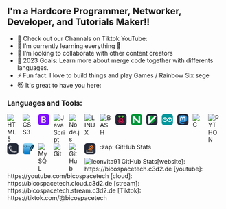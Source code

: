 ## I'm a Hardcore Programmer, Networker, Developer, and Tutorials Maker!!

- 🔭 Check out our Channals on Tiktok YouTube:
- 🌱 I’m currently learning everything 🤣
- 👯 I’m looking to collaborate with other content creators
- 🥅 2023 Goals: Learn more about merge code together with differents languages.
- ⚡ Fun fact: I love to build things and play Games / Rainbow Six sege
- 😻 It's great to have you here: 

### Languages and Tools:

<!-- <img align="left" alt="" width="26px" src=""style="padding-right:10px;" /> -->
<img align="left" alt="HTML5" width="26px" src="https://cdn.jsdelivr.net/gh/devicons/devicon/icons/html5/html5-original.svg" style="padding-right:10px;" />
<img align="left" alt="CSS3" width="26px" src="https://cdn.jsdelivr.net/gh/devicons/devicon/icons/css3/css3-original.svg" style="padding-right:10px;" />
<img align="left" alt="BOOTSTRAP" width="26px" src="https://github.com/tandpfun/skill-icons/blob/main/icons/Bootstrap.svg" style="padding-right:10px;" />
<img align="left" alt="JavaScript" width="26px" src="https://cdn.jsdelivr.net/gh/devicons/devicon/icons/javascript/javascript-original.svg" style="padding-right:10px;" />
<img align="left" alt="Node.js" width="26px" src="https://cdn.jsdelivr.net/gh/devicons/devicon/icons/nodejs/nodejs-original.svg" style="padding-right:10px;" />
<img align="left" alt="LINUX" width="26px" src="https://cdn.jsdelivr.net/gh/devicons/devicon/icons/linux/linux-original.svg" style="padding-right:10px;" />
<img align="left" alt="BASH" width="26px" src="https://cdn.jsdelivr.net/gh/devicons/devicon/icons/bash/bash-original.svg" style="padding-right:10px;" />
<img align="left" alt="RPI" width="26px" src="https://raw.githubusercontent.com/tandpfun/skill-icons/main/icons/RaspberryPi-Dark.svg"style="padding-right:10px;" />
<img align="left" alt="NGINX" width="26px" src="https://github.com/tandpfun/skill-icons/blob/main/icons/Nginx.svg" style=padding-right:10px;" />
<img align="left" alt="VIM" width="26px" src="https://raw.githubusercontent.com/tandpfun/skill-icons/main/icons/VIM-Dark.svg" style="padding-right:10px;" />
<img align="left" alt="ARDUINO" width="26px" src="https://raw.githubusercontent.com/tandpfun/skill-icons/main/icons/Arduino.svg" style="padding-right:10px;" />
<img align="left" alt="MASTODON" width="26px" src="https://github.com/tandpfun/skill-icons/blob/main/icons/Mastodon-Dark.svg" style="padding-right:10px;" />
<img align="left" alt="C" width="26px" src="https://cdn.jsdelivr.net/gh/devicons/devicon/icons/c/c-original.svg" style="padding-right:10px;" />
<img align="left" alt="PYTHON" width="26px" src="https://cdn.jsdelivr.net/gh/devicons/devicon/icons/python/python-original.svg" style="padding-right:10px;" />
<img align="left" alt="FLASk" width="26px" src="https://github.com/tandpfun/skill-icons/blob/main/icons/Flask-Dark.svg" style="padding-right:10px;" />
<img align="left" alt="SQLIGHT" width="26px" src="https://github.com/tandpfun/skill-icons/blob/main/icons/SQLite.svg"style="padding-right:10px;" />
<img align="left" alt="MySQL" width="26px" src="https://cdn.jsdelivr.net/gh/devicons/devicon/icons/mysql/mysql-original.svg" style="padding-right:10px;" />
<img align="left" alt="Git" width="26px" src="https://cdn.jsdelivr.net/gh/devicons/devicon/icons/git/git-original.svg" style="padding-right:10px;" />
<img align="left" alt="GitHub" width="26px" src="https://user-images.githubusercontent.com/3369400/139447912-e0f43f33-6d9f-45f8-be46-2df5bbc91289.png" style="padding-right:10px;" />
<img align="left" alt="STACKOVERFLOW" width="26px" src="https://github.com/tandpfun/skill-icons/blob/main/icons/StackOverflow-Dark.svg"style="padding-right:10px;" />

<br></br>  
  <summary>:zap: GitHub Stats</summary>
   <br />
  <img align="left" alt="leonvita91 GitHub Stats" src="https://github-readme-stats.vercel.app/api?username=leonvita91&show_icons=true&hide_border=false&title_color=ff652f&icon_color=FFE400&bg_color=09131B&text_color=ffffff&border_color=0c1a25" />
[website]: https://bicospacetech.c3d2.de
[youtube]: https://youtube.com/bicospacetech
[cloud]: https://bicospacetech.cloud.c3d2.de
[stream]: https://bicospacetech.stream.c3d2.de
[Tiktok]: https://tiktok.com/@bicospacetech
